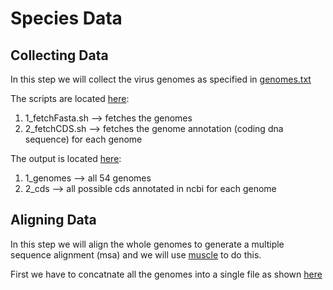 # Species Data

## Collecting Data

In this step we will collect the virus genomes as specified in [genomes.txt](https://github.com/suz11001/virDTL/tree/main/1_species_data/1_genomes/input/genomes.txt)

The scripts are located [here](https://github.com/suz11001/virDTL/tree/main/1_species_data/1_genomes/):
1. 1_fetchFasta.sh --> fetches the genomes
2. 2_fetchCDS.sh --> fetches the genome annotation (coding dna sequence) for each genome

The output is located [here](https://github.com/suz11001/virDTL/tree/main/1_species_data/1_genomes/outputs/):
1. 1_genomes --> all 54 genomes
2. 2_cds --> all possible cds annotated in ncbi for each genome

## Aligning Data

In this step we will align the whole genomes to generate a multiple sequence alignment (msa) and we will use [muscle](https://www.drive5.com/muscle/) to do this.

First we have to concatnate all the genomes into a single file as shown [here]()
